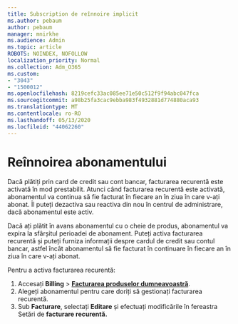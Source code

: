 ```yaml
---
title: Subscription de reînnoire implicit
ms.author: pebaum
author: pebaum
manager: mnirkhe
ms.audience: Admin
ms.topic: article
ROBOTS: NOINDEX, NOFOLLOW
localization_priority: Normal
ms.collection: Adm_O365
ms.custom:
- "3043"
- "1500012"
ms.openlocfilehash: 8219cefc33ac085ee71e50c512f9f94abc047fca
ms.sourcegitcommit: a98b25fa3cac9ebba983f4932881d774880aca93
ms.translationtype: MT
ms.contentlocale: ro-RO
ms.lasthandoff: 05/13/2020
ms.locfileid: "44062260"
---
```

# <a name="renewing-your-subscription"></a>Reînnoirea abonamentului

Dacă plătiți prin card de credit sau cont bancar, facturarea recurentă este activată în mod prestabilit. Atunci când facturarea recurentă este activată, abonamentul va continua să fie facturat în fiecare an în ziua în care v-ați abonat. Îl puteți dezactiva sau reactiva din nou în centrul de administrare, dacă abonamentul este activ.

Dacă ați plătit în avans abonamentul cu o cheie de produs, abonamentul va expira la sfârșitul perioadei de abonament. Puteți activa facturarea recurentă și puteți furniza informații despre cardul de credit sau contul bancar, astfel încât abonamentul să fie facturat în continuare în fiecare an în ziua în care v-ați abonat.

Pentru a activa facturarea recurentă: 

1. Accesați **Billing**  >  **[Facturarea produselor dumneavoastră](https://go.microsoft.com/fwlink/p/?linkid=842054)**.
2. Alegeți abonamentul pentru care doriți să gestionați facturarea recurentă.
3. Sub **Facturare**, selectați **Editare** și efectuați modificările în fereastra Setări de **facturare recurentă.** 